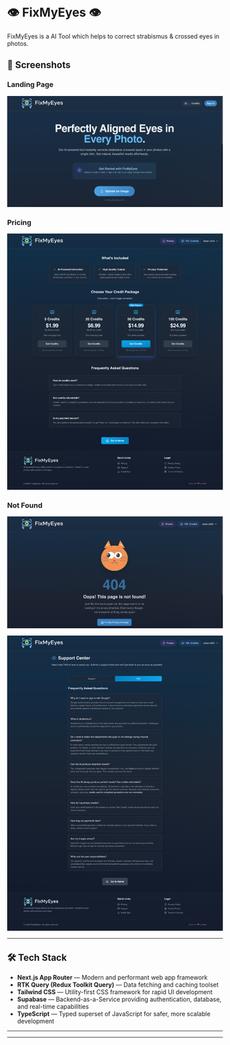 # 👁️ FixMyEyes 👁️

FixMyEyes is a AI Tool which helps to correct strabismus & crossed eyes in photos.

## 📸 Screenshots

### Landing Page
![Landing Page](https://raw.githubusercontent.com/sinansk/fixmyeyes-readme/refs/heads/main/images/fixmyeyes-landing-not-full.png)

### Pricing
![Pricing Page](https://raw.githubusercontent.com/sinansk/fixmyeyes-readme/refs/heads/main/images/pricing.png)

### Not Found
![Not Found](https://raw.githubusercontent.com/sinansk/fixmyeyes-readme/refs/heads/main/images/fixmyeyes-not-found.png)  

![FAQ](https://raw.githubusercontent.com/sinansk/fixmyeyes-readme/refs/heads/main/images/fixmyeyes-support-faq.png)  

---

## 🛠️ Tech Stack

- **Next.js App Router** — Modern and performant web app framework
- **RTK Query (Redux Toolkit Query)** — Data fetching and caching toolset
- **Tailwind CSS** — Utility-first CSS framework for rapid UI development
- **Supabase** — Backend-as-a-Service providing authentication, database, and real-time capabilities
- **TypeScript** — Typed superset of JavaScript for safer, more scalable development

---
---


